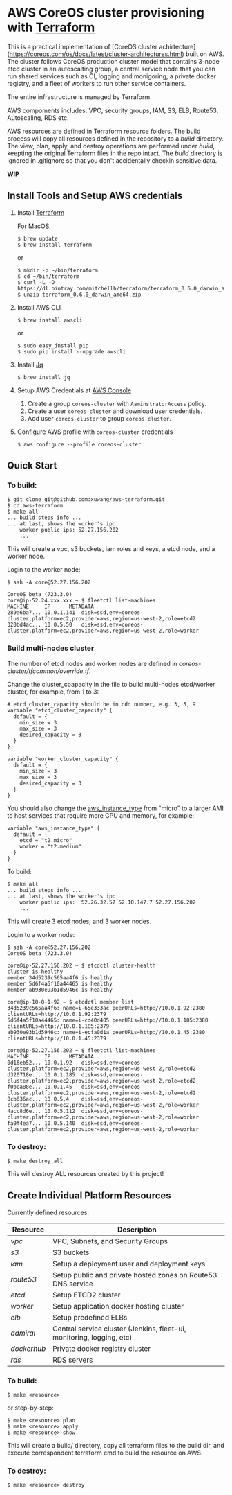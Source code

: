 # AWS CoreOS cluster provisioning with [Terraform](http://www.terraform.io/downloads.html)

This is a practical implementation of [CoreOS cluster achirtecture] (https://coreos.com/os/docs/latest/cluster-architectures.html) built on AWS. The cluster follows CoreOS production cluster model that contains 3-node etcd cluster in an autoscalting group, a central service node that you can run shared services such as CI, logging and monigoring, a private docker registry, and a fleet of workers to run other service containers. 

The entire infrastructure is managed by Terraform. 

AWS compoments includes: VPC, security groups, IAM, S3, ELB, Route53, Autoscaling, RDS etc. 

AWS resources are defined in Terraform resource folders. The build process will copy all resources defined in the repository to a *build* directory. The view, plan, apply, and destroy operations are performed under *build*, keepting the original Terraform files in the repo intact. The *build* directory is ignored in .gitignore so that you don't accidentally checkin sensitive data.


**WIP**


## Install Tools and Setup AWS credentials

1. Install [Terraform](http://www.terraform.io/downloads.html)

    For MacOS,
    ```
    $ brew update
    $ brew install terraform
    ```
    or
    ```
    $ mkdir -p ~/bin/terraform
    $ cd ~/bin/terraform
    $ curl -L -O https://dl.bintray.com/mitchellh/terraform/terraform_0.6.0_darwin_amd64.zip
    $ unzip terraform_0.6.0_darwin_amd64.zip
    ```

1. Install AWS CLI
    ```
    $ brew install awscli
    ```
    or

    ```
    $ sudo easy_install pip
    $ sudo pip install --upgrade awscli
    ```

1. Install [Jq](http://stedolan.github.io/jq/)
    ```
    $ brew install jq
    ```

1. Setup AWS Credentials at [AWS Console](https://console.aws.amazon.com/)
    1. Create a group `coreos-cluster` with `AaminstratorAccess` policy.
    2. Create a user `coreos-cluster` and download user credentials.
    3. Add user `coreos-cluster` to group `coreos-cluster`.

1. Configure AWS profile with `coreos-cluster` credentials
    ```
    $ aws configure --profile coreos-cluster
    ```


## Quick Start

### To build:

```
$ git clone git@github.com:xuwang/aws-terraform.git
$ cd aws-terraform
$ make all
... build steps info ...
... at last, shows the worker's ip:
    worker public ips: 52.27.156.202
    ...
```

This will create a vpc, s3 buckets, iam roles and keys, a etcd node, and a worker node.

Login to the worker node:

```
$ ssh -A core@52.27.156.202

CoreOS beta (723.3.0)
core@ip-52.24.xxx.xxx ~ $ fleetctl list-machines
MACHINE     IP      METADATA
289a6ba7... 10.0.1.141  disk=ssd,env=coreos-cluster,platform=ec2,provider=aws,region=us-west-2,role=etcd2
320bd4ac... 10.0.5.50   disk=ssd,env=coreos-cluster,platform=ec2,provider=aws,region=us-west-2,role=worker

```

### Build multi-nodes cluster

The number of etcd nodes and worker nodes are defined in *coreos-cluster/tfcommon/override.tf*.

Change the cluster_coapacity in the file to build multi-nodes etcd/worker cluster,
for example, from 1 to 3:

```
# etcd_cluster_capacity should be in odd number, e.g. 3, 5, 9
variable "etcd_cluster_capacity" {
  default = {
    min_size = 3
    max_size = 3
    desired_capacity = 3
  }
}

variable "worker_cluster_capacity" {
  default = {
    min_size = 3
    max_size = 3
    desired_capacity = 3
  }
}
```

You should also change the [aws_instance_type](http://aws.amazon.com/ec2/instance-types) 
from "micro" to a larger AMI to host services that require more CPU and memory, for example:

```
variable "aws_instance_type" {
  default = {
    etcd = "t2.micro"
    worker = "t2.medium"
  }
}
```

To build:

```
$ make all
... build steps info ...
... at last, shows the worker's ip:
    worker public ips:  52.26.32.57 52.10.147.7 52.27.156.202
    ...
```

This will create 3 etcd nodes, and 3 worker nodes.

Login to a worker node:

```
$ ssh -A core@52.27.156.202
CoreOS beta (723.3.0)

core@ip-52.27.156.202 ~ $ etcdctl cluster-health
cluster is healthy
member 34d5239c565aa4f6 is healthy
member 5d6f4a5f10a44465 is healthy
member ab930e93b1d5946c is healthy

core@ip-10-0-1-92 ~ $ etcdctl member list
34d5239c565aa4f6: name=i-65e333ac peerURLs=http://10.0.1.92:2380 clientURLs=http://10.0.1.92:2379
5d6f4a5f10a44465: name=i-cd40d405 peerURLs=http://10.0.1.185:2380 clientURLs=http://10.0.1.185:2379
ab930e93b1d5946c: name=i-ecfa0d1a peerURLs=http://10.0.1.45:2380 clientURLs=http://10.0.1.45:2379

core@ip-52.27.156.202 ~ $ fleetctl list-machines
MACHINE     IP      METADATA
0d16eb52... 10.0.1.92   disk=ssd,env=coreos-cluster,platform=ec2,provider=aws,region=us-west-2,role=etcd2
d320718e... 10.0.1.185  disk=ssd,env=coreos-cluster,platform=ec2,provider=aws,region=us-west-2,role=etcd2
f0bea88e... 10.0.1.45   disk=ssd,env=coreos-cluster,platform=ec2,provider=aws,region=us-west-2,role=etcd2
0cb636ac... 10.0.5.4    disk=ssd,env=coreos-cluster,platform=ec2,provider=aws,region=us-west-2,role=worker
4acc8d6e... 10.0.5.112  disk=ssd,env=coreos-cluster,platform=ec2,provider=aws,region=us-west-2,role=worker
fa9f4ea7... 10.0.5.140  disk=ssd,env=coreos-cluster,platform=ec2,provider=aws,region=us-west-2,role=worker
```

### To destroy:

```
$ make destroy_all
```

This will destroy ALL resources created by this project! 

## Create Individual Platform Resources

Currently defined resources:
  
Resource | Description
--- | ---
*vpc* | VPC, Subnets, and Security Groups
*s3* | S3 buckets
*iam* | Setup a deployment user and deployment keys
*route53* | Setup public and private hosted zones on Route53 DNS service
*etcd* | Setup ETCD2 cluster
*worker* | Setup application docker hosting cluster
*elb* | Setup predefined ELBs
*admiral* | Central service cluster (Jenkins, fleet-ui, monitoring, logging, etc)
*dockerhub* | Private docker registry cluster
*rds* | RDS servers

### To build:

```
$ make <resource>
```

or step-by-step:
```
$ make <resource> plan
$ make <resource> apply
$ make <resource> show
```

This will create a build/<resource> directory, copy all terraform files to the build dir, 
and execute correspondent terraform cmd to build the resource on AWS.

### To destroy:

```
$ make <resource> destroy
```
